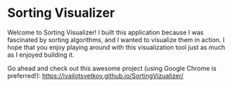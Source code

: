 # Sorting Visualizer

Welcome to Sorting Visualizer! I built this application because I was fascinated by sorting algorithms, and I wanted to visualize them in action. I hope that you enjoy playing around with this visualization tool just as much as I enjoyed building it.

Go ahead and check out this awesome project (using Google Chrome is preferred!): https://ivailotsvetkov.github.io/SortingVizualizer/
